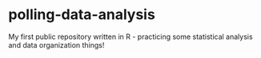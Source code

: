 # polling-data-analysis
My first public repository written in R - practicing some statistical analysis and data organization things!
